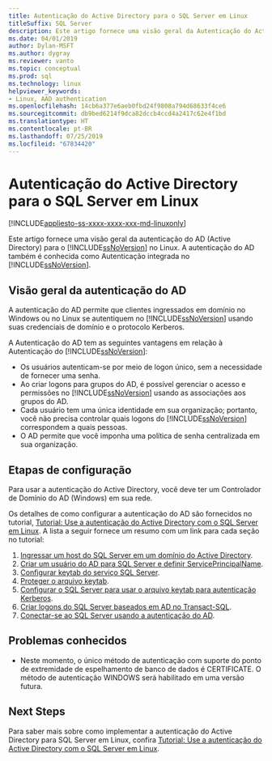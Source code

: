 ```yaml
---
title: Autenticação do Active Directory para o SQL Server em Linux
titleSuffix: SQL Server
description: Este artigo fornece uma visão geral da Autenticação do Active Directory para SQL Server em Linux.
ms.date: 04/01/2019
author: Dylan-MSFT
ms.author: dygray
ms.reviewer: vanto
ms.topic: conceptual
ms.prod: sql
ms.technology: linux
helpviewer_keywords:
- Linux, AAD authentication
ms.openlocfilehash: 14cb6a377e6aeb0fbd24f9808a794d68633f4ce6
ms.sourcegitcommit: db9bed6214f9dca82dccb4ccd4a2417c62e4f1bd
ms.translationtype: HT
ms.contentlocale: pt-BR
ms.lasthandoff: 07/25/2019
ms.locfileid: "67834420"
---
```

# <a name="active-directory-authentication-for-sql-server-on-linux"></a>Autenticação do Active Directory para o SQL Server em Linux

[!INCLUDE[appliesto-ss-xxxx-xxxx-xxx-md-linuxonly](../includes/appliesto-ss-xxxx-xxxx-xxx-md-linuxonly.md)]

Este artigo fornece uma visão geral da autenticação do AD (Active Directory) para o [!INCLUDE[ssNoVersion](../includes/ssnoversion-md.md)] no Linux. A autenticação do AD também é conhecida como Autenticação integrada no [!INCLUDE[ssNoVersion](../includes/ssnoversion-md.md)]. 

## <a name="ad-authentication-overview"></a>Visão geral da autenticação do AD

A autenticação do AD permite que clientes ingressados em domínio no Windows ou no Linux se autentiquem no [!INCLUDE[ssNoVersion](../includes/ssnoversion-md.md)] usando suas credenciais de domínio e o protocolo Kerberos.

A Autenticação do AD tem as seguintes vantagens em relação à Autenticação do [!INCLUDE[ssNoVersion](../includes/ssnoversion-md.md)]:

- Os usuários autenticam-se por meio de logon único, sem a necessidade de fornecer uma senha.   
- Ao criar logons para grupos do AD, é possível gerenciar o acesso e permissões no [!INCLUDE[ssNoVersion](../includes/ssnoversion-md.md)] usando as associações aos grupos do AD.  
- Cada usuário tem uma única identidade em sua organização; portanto, você não precisa controlar quais logons do [!INCLUDE[ssNoVersion](../includes/ssnoversion-md.md)] correspondem a quais pessoas.   
- O AD permite que você imponha uma política de senha centralizada em sua organização.   

## <a name="configuration-steps"></a>Etapas de configuração

Para usar a autenticação do Active Directory, você deve ter um Controlador de Domínio do AD (Windows) em sua rede.

Os detalhes de como configurar a autenticação do AD são fornecidos no tutorial, [Tutorial: Use a autenticação do Active Directory com o SQL Server em Linux](sql-server-linux-active-directory-authentication.md). A lista a seguir fornece um resumo com um link para cada seção no tutorial:

1. [Ingressar um host do SQL Server em um domínio do Active Directory](sql-server-linux-active-directory-join-domain.md).
1. [Criar um usuário do AD para SQL Server e definir ServicePrincipalName](sql-server-linux-active-directory-authentication.md#createuser).
1. [Configurar keytab do serviço SQL Server](sql-server-linux-active-directory-authentication.md#configurekeytab).
1. [Proteger o arquivo keytab](sql-server-linux-active-directory-authentication.md#securekeytab).
1. [Configurar o SQL Server para usar o arquivo keytab para autenticação Kerberos](sql-server-linux-active-directory-authentication.md#keytabkerberos).
1. [Criar logons do SQL Server baseados em AD no Transact-SQL](sql-server-linux-active-directory-authentication.md#createsqllogins).
1. [Conectar-se ao SQL Server usando a autenticação do AD](sql-server-linux-active-directory-authentication.md#connect).

## <a name="known-issues"></a>Problemas conhecidos

- Neste momento, o único método de autenticação com suporte do ponto de extremidade de espelhamento de banco de dados é CERTIFICATE. O método de autenticação WINDOWS será habilitado em uma versão futura.

## <a name="next-steps"></a>Next Steps

Para saber mais sobre como implementar a autenticação do Active Directory para SQL Server em Linux, confira [Tutorial: Use a autenticação do Active Directory com o SQL Server em Linux](sql-server-linux-active-directory-authentication.md).
